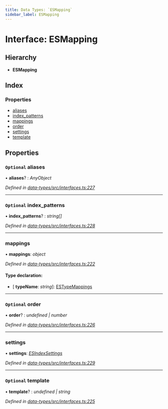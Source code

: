 ```yaml
---
title: Data Types: `ESMapping`
sidebar_label: ESMapping
---
```


# Interface: ESMapping

## Hierarchy

* **ESMapping**

## Index

### Properties

* [aliases](esmapping.md#optional-aliases)
* [index_patterns](esmapping.md#optional-index_patterns)
* [mappings](esmapping.md#mappings)
* [order](esmapping.md#optional-order)
* [settings](esmapping.md#settings)
* [template](esmapping.md#optional-template)

## Properties

### `Optional` aliases

• **aliases**? : *AnyObject*

*Defined in [data-types/src/interfaces.ts:227](https://github.com/terascope/teraslice/blob/78714a985/packages/data-types/src/interfaces.ts#L227)*

___

### `Optional` index_patterns

• **index_patterns**? : *string[]*

*Defined in [data-types/src/interfaces.ts:228](https://github.com/terascope/teraslice/blob/78714a985/packages/data-types/src/interfaces.ts#L228)*

___

###  mappings

• **mappings**: *object*

*Defined in [data-types/src/interfaces.ts:222](https://github.com/terascope/teraslice/blob/78714a985/packages/data-types/src/interfaces.ts#L222)*

#### Type declaration:

* \[ **typeName**: *string*\]: [ESTypeMappings](estypemappings.md)

___

### `Optional` order

• **order**? : *undefined | number*

*Defined in [data-types/src/interfaces.ts:226](https://github.com/terascope/teraslice/blob/78714a985/packages/data-types/src/interfaces.ts#L226)*

___

###  settings

• **settings**: *[ESIndexSettings](esindexsettings.md)*

*Defined in [data-types/src/interfaces.ts:229](https://github.com/terascope/teraslice/blob/78714a985/packages/data-types/src/interfaces.ts#L229)*

___

### `Optional` template

• **template**? : *undefined | string*

*Defined in [data-types/src/interfaces.ts:225](https://github.com/terascope/teraslice/blob/78714a985/packages/data-types/src/interfaces.ts#L225)*
